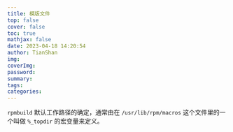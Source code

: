 ```yaml
---
title: 模版文件
top: false
cover: false
toc: true
mathjax: false
date: 2023-04-18 14:20:54
author: TianShan
img:
coverImg:
password:
summary:
tags:
categories:
---
```


`rpmbuild` 默认工作路径的确定，通常由在 `/usr/lib/rpm/macros` 这个文件里的一个叫做 `%_topdir` 的宏变量来定义。